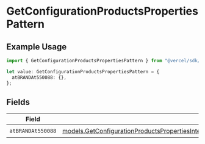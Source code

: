 # GetConfigurationProductsPropertiesPattern

## Example Usage

```typescript
import { GetConfigurationProductsPropertiesPattern } from "@vercel/sdk/models/getconfigurationproductsop.js";

let value: GetConfigurationProductsPropertiesPattern = {
  atBRANDAt550088: {},
};
```

## Fields

| Field                                                                                                                                                                                                                                          | Type                                                                                                                                                                                                                                           | Required                                                                                                                                                                                                                                       | Description                                                                                                                                                                                                                                    |
| ---------------------------------------------------------------------------------------------------------------------------------------------------------------------------------------------------------------------------------------------- | ---------------------------------------------------------------------------------------------------------------------------------------------------------------------------------------------------------------------------------------------- | ---------------------------------------------------------------------------------------------------------------------------------------------------------------------------------------------------------------------------------------------- | ---------------------------------------------------------------------------------------------------------------------------------------------------------------------------------------------------------------------------------------------- |
| `atBRANDAt550088`                                                                                                                                                                                                                              | [models.GetConfigurationProductsPropertiesIntegrationsResponse200ApplicationJSONResponseBodyProductsAtBRANDAt550088](../models/getconfigurationproductspropertiesintegrationsresponse200applicationjsonresponsebodyproductsatbrandat550088.md) | :heavy_check_mark:                                                                                                                                                                                                                             | N/A                                                                                                                                                                                                                                            |